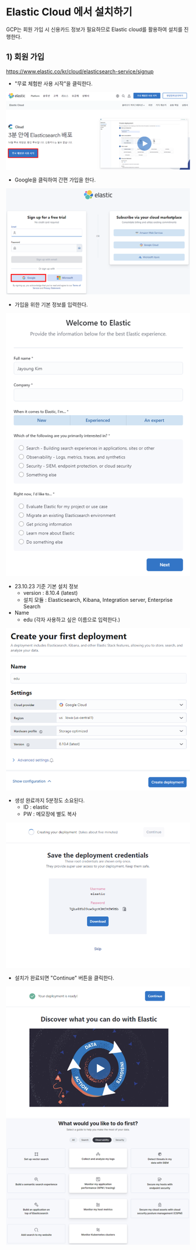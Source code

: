 # Elastic Cloud 에서 설치하기

GCP는 회원 가입 시 신용카드 정보가 필요하므로 Elastic cloud를 활용하여 설치를 진행한다.



## 1) 회원 가입

https://www.elastic.co/kr/cloud/elasticsearch-service/signup

* "무료 체험판 사용 시작"을 클릭한다.

  

<img src="assets\20231023_215213.png">



* Google을 클릭하여 간편 가입을 한다.

<img src="assets\20231023_215355.png">



* 가입을 위한 기본 정보를 입력한다.

<img src="assets\20231023_220313.png">



* 23.10.23 기준 기본 설치 정보
  * version : 8.10.4 (latest)
  * 설치 모듈 : Elasticsearch, Kibana, Integration server, Enterprise Search
* Name
  * edu (각자 사용하고 싶은 이름으로 입력한다.)

<img src="assets\20231023_220911.png">



* 생성 완료까지 5분정도 소요된다.
  * ID : elastic
  * PW : 메모장에 별도 복사

<img src="assets\20231023_221507.png">

* 설치가 완료되면 "Continue" 버튼을 클릭한다.

<img src="assets\20231023_221736.png">



<img src="assets\20231023_221922.png">